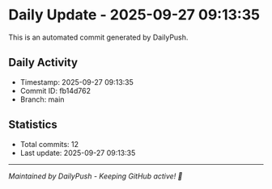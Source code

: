 # Daily Update - 2025-09-27 09:13:35

This is an automated commit generated by DailyPush.

## Daily Activity
- Timestamp: 2025-09-27 09:13:35
- Commit ID: fb14d762
- Branch: main

## Statistics
- Total commits: 12
- Last update: 2025-09-27 09:13:35

---
*Maintained by DailyPush - Keeping GitHub active! 🚀*
